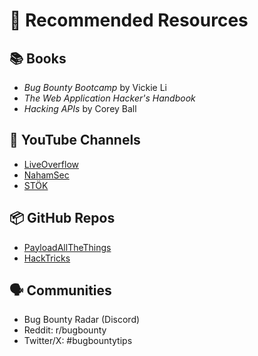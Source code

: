 # 📘 Recommended Resources

## 📚 Books
- *Bug Bounty Bootcamp* by Vickie Li
- *The Web Application Hacker's Handbook*
- *Hacking APIs* by Corey Ball

## 🎥 YouTube Channels
- [LiveOverflow](https://www.youtube.com/@LiveOverflow)
- [NahamSec](https://www.youtube.com/c/NahamSec)
- [STÖK](https://www.youtube.com/@stokfredrik)

## 📦 GitHub Repos
- [PayloadAllTheThings](https://github.com/swisskyrepo/PayloadsAllTheThings)
- [HackTricks](https://book.hacktricks.xyz/)

## 🗣️ Communities
- Bug Bounty Radar (Discord)
- Reddit: r/bugbounty
- Twitter/X: #bugbountytips
